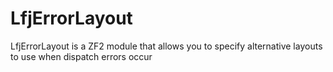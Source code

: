 LfjErrorLayout
==============

LfjErrorLayout is a ZF2 module that allows you to specify alternative layouts to use when dispatch errors occur